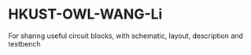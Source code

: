 # HKUST-OWL-WANG-Li
For sharing useful circuit blocks, with schematic, layout, description and testbench
